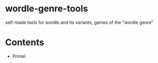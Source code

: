 # wordle-genre-tools
self-made tools for wordle and its variants, games of the "wordle genre"

# Contents
- Primel
